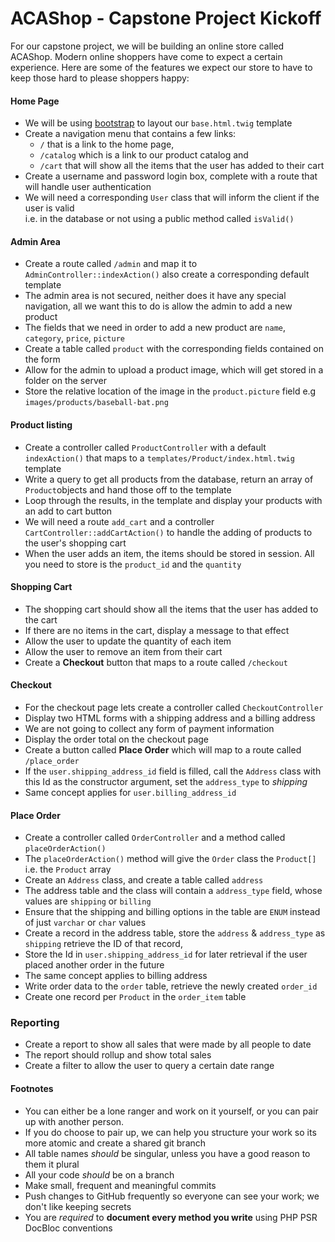ACAShop - Capstone Project Kickoff
=======================
For our capstone project, we will be building an online store called ACAShop. 
Modern online shoppers have come to expect a certain experience. 
Here are some of the features we expect our store to have to keep those hard to please shoppers happy: 

#### Home Page
- We will be using [bootstrap](http://getbootstrap.com/) to layout our ```base.html.twig``` template
- Create a navigation menu that contains a few links:
    - ```/``` that is a link to the home page, 
    - ```/catalog``` which is a link to our product catalog and 
    - ```/cart``` that will show all the items that the user has added to their cart
- Create a username and password login box, complete with a route that will handle user authentication
- We will need a corresponding ```User``` class that will inform the client if the user is valid  
i.e. in the database or not using a public method called ```isValid()```

#### Admin Area
- Create a route called ```/admin``` and map it to ```AdminController::indexAction()``` also create a corresponding default template
- The admin area is not secured, neither does it have any special navigation, all we want this to do is allow the admin to add a new product 
- The fields that we need in order to add a new product are ```name```, ```category```, ```price```, ```picture```
- Create a table called ```product``` with the corresponding fields contained on the form
- Allow for the admin to upload a product image, which will get stored in a folder on the server
- Store the relative location of the image in the ```product.picture``` field e.g ```images/products/baseball-bat.png```

#### Product listing
- Create a controller called ```ProductController``` with a default ```indexAction()``` that maps to a ```templates/Product/index.html.twig``` template
- Write a query to get all products from the database, return an array of ```Product```objects and hand those off to the template
- Loop through the results, in the template and display your products with an add to cart button 
- We will need a route ```add_cart``` and a controller ```CartController::addCartAction()``` to handle the adding of products to the user's shopping cart
- When the user adds an item, the items should be stored in session. All you need to store is the ```product_id``` and the ```quantity``` 

#### Shopping Cart
- The shopping cart should show all the items that the user has added to the cart
- If there are no items in the cart, display a message to that effect
- Allow the user to update the quantity of each item
- Allow the user to remove an item from their cart
- Create a **Checkout** button that maps to a route called ```/checkout```

#### Checkout
- For the checkout page lets create a controller called ```CheckoutController```
- Display two HTML forms with a shipping address and a billing address
- We are not going to collect any form of payment information
- Display the order total on the checkout page
- Create a button called **Place Order** which will map to a route called ```/place_order```
- If the ```user.shipping_address_id``` field is filled, call the ```Address``` class with this Id as the constructor argument, set the ```address_type``` to *shipping* 
- Same concept applies for ```user.billing_address_id```

#### Place Order
- Create a controller called ```OrderController``` and a method called ```placeOrderAction()```
- The ```placeOrderAction()``` method will give the ```Order``` class the ```Product[]``` i.e. the ```Product``` array
- Create an ```Address``` class, and create a table called ```address```  
- The address table and the class will contain a ```address_type``` field, whose values are ```shipping``` or ```billing```
- Ensure that the shipping and billing options in the table are ```ENUM``` instead of just ```varchar``` or ```char``` values
- Create a record in the address table, store the ```address``` & ```address_type``` as ```shipping``` retrieve the ID of that record, 
- Store the Id in ```user.shipping_address_id``` for later retrieval if the user placed another order in the future 
- The same concept applies to billing address
- Write order data to the ```order``` table, retrieve the newly created ```order_id``` 
- Create one record per ```Product``` in the ```order_item``` table

### Reporting
- Create a report to show all sales that were made by all people to date
- The report should rollup and show total sales
- Create a filter to allow the user to query a certain date range

#### Footnotes
- You can either be a lone ranger and work on it yourself, or you can pair up with another person.
- If you do choose to pair up, we can help you structure your work so its more atomic and create a shared git branch
- All table names *should* be singular, unless you have a good reason to them it plural
- All your code *should* be on a branch
- Make small, frequent and meaningful commits
- Push changes to GitHub frequently so everyone can see your work; we don't like keeping secrets
- You are *required* to **document every method you write** using PHP PSR DocBloc conventions
